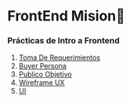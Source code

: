 # FrontEnd Mision🚀

### Prácticas de Intro a Frontend

1. [Toma De Requerimientos](https://docs.google.com/document/d/1kH-V9tqA8SEKU9FnPHyMcirwkRE4b_Qq8WHQYg8DCeg/edit?usp=sharing)
2. [Buyer Persona]()
3. [Publico Objetivo](https://miro.com/app/board/uXjVOIY7TrM=/?invite_link_id=114966157778)
4. [Wireframe UX]()
5. [UI](https://github.com/SrKarol/LaunchX-Frontend/blob/Personal/INTRO/assets/ui.png)
